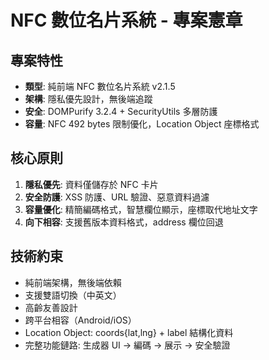 # NFC 數位名片系統 - 專案憲章

## 專案特性
- **類型**: 純前端 NFC 數位名片系統 v2.1.5
- **架構**: 隱私優先設計，無後端追蹤
- **安全**: DOMPurify 3.2.4 + SecurityUtils 多層防護
- **容量**: NFC 492 bytes 限制優化，Location Object 座標格式

## 核心原則
1. **隱私優先**: 資料僅儲存於 NFC 卡片
2. **安全防護**: XSS 防護、URL 驗證、惡意資料過濾
3. **容量優化**: 精簡編碼格式，智慧欄位顯示，座標取代地址文字
4. **向下相容**: 支援舊版本資料格式，address 欄位回退

## 技術約束
- 純前端架構，無後端依賴
- 支援雙語切換（中英文）
- 高齡友善設計
- 跨平台相容（Android/iOS）
- Location Object: coords{lat,lng} + label 結構化資料
- 完整功能鏈路: 生成器 UI → 編碼 → 展示 → 安全驗證

